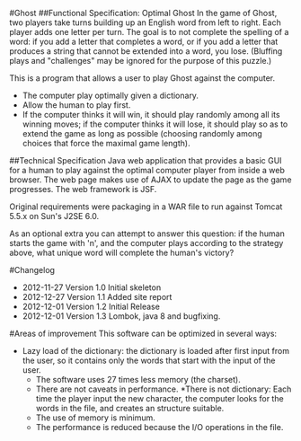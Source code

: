 #Ghost
##Functional Specification: Optimal Ghost
In the game of Ghost, two players take turns building up an English word from left to right. Each player adds one letter per turn. The goal is to not complete the spelling of a word: if you add a letter that completes a word, or if you add a letter that produces a string that cannot be extended into a word, you lose. (Bluffing plays and "challenges" may be ignored for the purpose of this puzzle.)

This is a program that allows a user to play Ghost against the computer.

* The computer play optimally given a dictionary. 
* Allow the human to play first. 
* If the computer thinks it will win, it should play randomly among all its winning moves; if the computer thinks it will lose, it should play so as to extend the game as long as possible (choosing randomly among choices that force the maximal game length).

##Technical Specification
Java web application that provides a basic GUI for a human to play against the optimal computer player from inside a web browser. The web page makes use of AJAX to update the page as the game progresses. The web framework is JSF.

Original requirements were packaging in a WAR file to run against Tomcat 5.5.x on Sun's J2SE 6.0. 

As an optional extra you can attempt to answer this question: if the human starts the game with 'n', and the computer plays according to the strategy above, what unique word will complete the human's victory?

#Changelog
* 2012-11-27 Version 1.0 Initial skeleton
* 2012-12-27 Version 1.1 Added site report
* 2012-12-01 Version 1.2 Initial Release
* 2012-12-01 Version 1.3 Lombok, java 8 and bugfixing.

#Areas of improvement
This software can be optimized in several ways:
* Lazy load of the dictionary: the dictionary is loaded after first input from the user, so it contains only the words that start with the input of the user.
  * The software uses 27 times less memory (the charset).
  * There are not caveats in performance.
*There is not dictionary: Each time the player input the new character, the computer looks for the words in the file, and creates an structure suitable.
  * The use of memory is minimum.
  * The performance is reduced because the I/O operations in the file.


